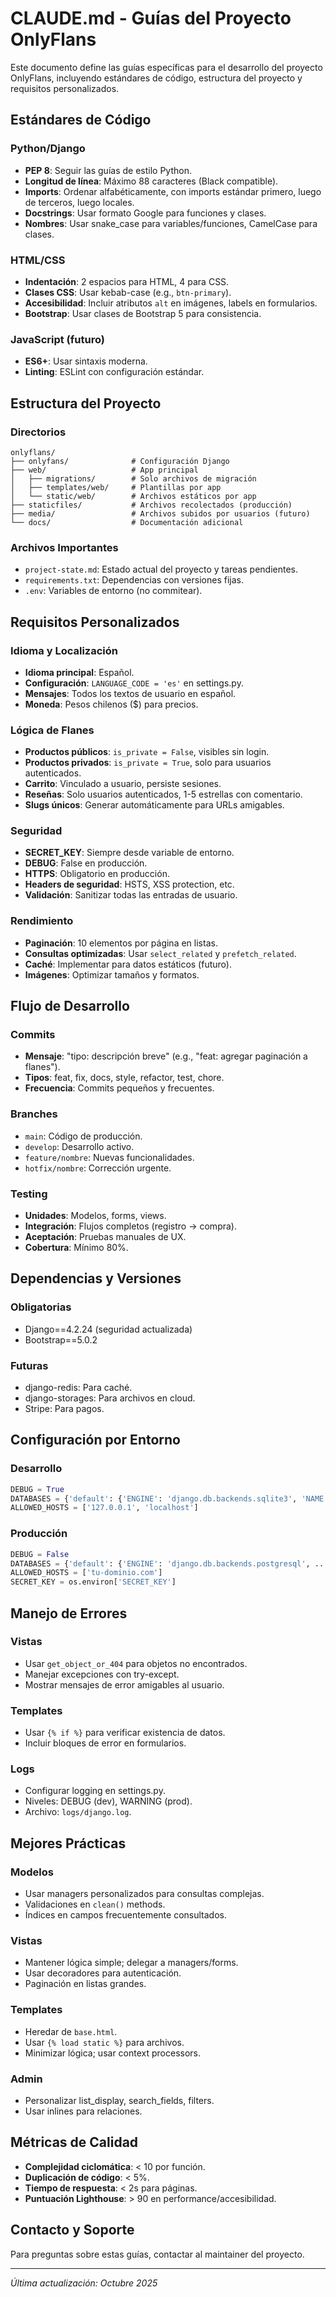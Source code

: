 # CLAUDE.md - Guías del Proyecto OnlyFlans

Este documento define las guías específicas para el desarrollo del proyecto OnlyFlans, incluyendo estándares de código, estructura del proyecto y requisitos personalizados.

## Estándares de Código

### Python/Django
- **PEP 8**: Seguir las guías de estilo Python.
- **Longitud de línea**: Máximo 88 caracteres (Black compatible).
- **Imports**: Ordenar alfabéticamente, con imports estándar primero, luego de terceros, luego locales.
- **Docstrings**: Usar formato Google para funciones y clases.
- **Nombres**: Usar snake_case para variables/funciones, CamelCase para clases.

### HTML/CSS
- **Indentación**: 2 espacios para HTML, 4 para CSS.
- **Clases CSS**: Usar kebab-case (e.g., `btn-primary`).
- **Accesibilidad**: Incluir atributos `alt` en imágenes, labels en formularios.
- **Bootstrap**: Usar clases de Bootstrap 5 para consistencia.

### JavaScript (futuro)
- **ES6+**: Usar sintaxis moderna.
- **Linting**: ESLint con configuración estándar.

## Estructura del Proyecto

### Directorios
```
onlyflans/
├── onlyfans/              # Configuración Django
├── web/                   # App principal
│   ├── migrations/        # Solo archivos de migración
│   ├── templates/web/     # Plantillas por app
│   └── static/web/        # Archivos estáticos por app
├── staticfiles/           # Archivos recolectados (producción)
├── media/                 # Archivos subidos por usuarios (futuro)
└── docs/                  # Documentación adicional
```

### Archivos Importantes
- `project-state.md`: Estado actual del proyecto y tareas pendientes.
- `requirements.txt`: Dependencias con versiones fijas.
- `.env`: Variables de entorno (no commitear).

## Requisitos Personalizados

### Idioma y Localización
- **Idioma principal**: Español.
- **Configuración**: `LANGUAGE_CODE = 'es'` en settings.py.
- **Mensajes**: Todos los textos de usuario en español.
- **Moneda**: Pesos chilenos ($) para precios.

### Lógica de Flanes
- **Productos públicos**: `is_private = False`, visibles sin login.
- **Productos privados**: `is_private = True`, solo para usuarios autenticados.
- **Carrito**: Vinculado a usuario, persiste sesiones.
- **Reseñas**: Solo usuarios autenticados, 1-5 estrellas con comentario.
- **Slugs únicos**: Generar automáticamente para URLs amigables.

### Seguridad
- **SECRET_KEY**: Siempre desde variable de entorno.
- **DEBUG**: False en producción.
- **HTTPS**: Obligatorio en producción.
- **Headers de seguridad**: HSTS, XSS protection, etc.
- **Validación**: Sanitizar todas las entradas de usuario.

### Rendimiento
- **Paginación**: 10 elementos por página en listas.
- **Consultas optimizadas**: Usar `select_related` y `prefetch_related`.
- **Caché**: Implementar para datos estáticos (futuro).
- **Imágenes**: Optimizar tamaños y formatos.

## Flujo de Desarrollo

### Commits
- **Mensaje**: "tipo: descripción breve" (e.g., "feat: agregar paginación a flanes").
- **Tipos**: feat, fix, docs, style, refactor, test, chore.
- **Frecuencia**: Commits pequeños y frecuentes.

### Branches
- `main`: Código de producción.
- `develop`: Desarrollo activo.
- `feature/nombre`: Nuevas funcionalidades.
- `hotfix/nombre`: Corrección urgente.

### Testing
- **Unidades**: Modelos, forms, views.
- **Integración**: Flujos completos (registro → compra).
- **Aceptación**: Pruebas manuales de UX.
- **Cobertura**: Mínimo 80%.

## Dependencias y Versiones

### Obligatorias
- Django==4.2.24 (seguridad actualizada)
- Bootstrap==5.0.2

### Futuras
- django-redis: Para caché.
- django-storages: Para archivos en cloud.
- Stripe: Para pagos.

## Configuración por Entorno

### Desarrollo
```python
DEBUG = True
DATABASES = {'default': {'ENGINE': 'django.db.backends.sqlite3', 'NAME': 'db.sqlite3'}}
ALLOWED_HOSTS = ['127.0.0.1', 'localhost']
```

### Producción
```python
DEBUG = False
DATABASES = {'default': {'ENGINE': 'django.db.backends.postgresql', ...}}
ALLOWED_HOSTS = ['tu-dominio.com']
SECRET_KEY = os.environ['SECRET_KEY']
```

## Manejo de Errores

### Vistas
- Usar `get_object_or_404` para objetos no encontrados.
- Manejar excepciones con try-except.
- Mostrar mensajes de error amigables al usuario.

### Templates
- Usar `{% if %}` para verificar existencia de datos.
- Incluir bloques de error en formularios.

### Logs
- Configurar logging en settings.py.
- Niveles: DEBUG (dev), WARNING (prod).
- Archivo: `logs/django.log`.

## Mejores Prácticas

### Modelos
- Usar managers personalizados para consultas complejas.
- Validaciones en `clean()` methods.
- Índices en campos frecuentemente consultados.

### Vistas
- Mantener lógica simple; delegar a managers/forms.
- Usar decoradores para autenticación.
- Paginación en listas grandes.

### Templates
- Heredar de `base.html`.
- Usar `{% load static %}` para archivos.
- Minimizar lógica; usar context processors.

### Admin
- Personalizar list_display, search_fields, filters.
- Usar inlines para relaciones.

## Métricas de Calidad

- **Complejidad ciclomática**: < 10 por función.
- **Duplicación de código**: < 5%.
- **Tiempo de respuesta**: < 2s para páginas.
- **Puntuación Lighthouse**: > 90 en performance/accesibilidad.

## Contacto y Soporte

Para preguntas sobre estas guías, contactar al maintainer del proyecto.

---

*Última actualización: Octubre 2025*